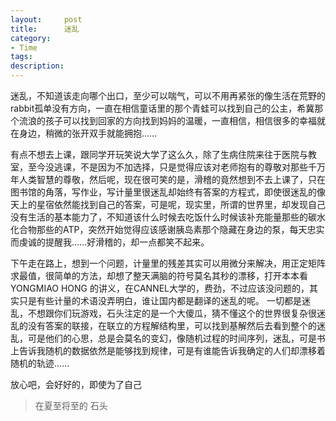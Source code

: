 ```yaml
---
layout:     post
title:      迷乱
category:   
- Time
tags: 
description: 
---
```


迷乱，不知道该走向哪个出口，至少可以喘气，可以不用再紧张的像生活在荒野的rabbit孤单没有方向，一直在相信童话里的那个青蛙可以找到自己的公主，希冀那个流浪的孩子可以找到回家的方向找到妈妈的温暖，一直相信，相信很多的幸福就在身边，稍微的张开双手就能拥抱……

有点不想去上课，跟同学开玩笑说大学了这么久，除了生病住院来往于医院与教室，至今没逃课，不是因为不加选择，只是觉得应该对老师抱有的尊敬对那些千万年人类智慧的尊敬，然后呢，现在很可笑的是，滑稽的竟然想到不去上课了，只在图书馆的角落，写作业，写计量里很迷乱却始终有答案的方程式，即使很迷乱的像天上的星宿依然能找到自己的答案，可是呢，现实里，所谓的世界里，却发现自己没有生活的基本能力了，不知道该什么时候去吃饭什么时候该补充能量那些的碳水化合物那些的ATP，突然开始觉得应该感谢胰岛素那个隐藏在身边的泵，每天忠实而虔诚的提醒我……好滑稽的，却一点都笑不起来。 

下午走在路上，想到一个问题，计量里的残差其实可以用微分来解决，用正定矩阵求最值，很简单的方法，却想了整天满脑的符号莫名其秒的漂移，打开本本看YONGMIAO HONG  的讲义，在CANNEL大学的，费劲，不过应该没问题的，其实只是有些计量的术语没弄明白，谁让国内都是翻译的迷乱的呢。 
一切都是迷乱，不想跟你们玩游戏，石头注定的是一个大傻瓜，猜不懂这个的世界很复杂很迷乱的没有答案的联接，在联立的方程解结构里，可以找到基解然后去看到整个的迷乱，可是他们的心思，总是会莫名的变幻，像随机过程的时间序列，迷乱，可是书上告诉我随机的数据依然是能够找到规律，可是有谁能告诉我确定的人们却漂移着随机的轨迹…… 

放心吧，会好好的，即使为了自己 

> 在夏至将至的 石头